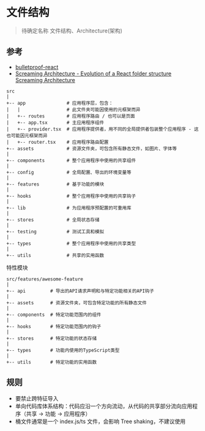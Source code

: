 # 文件结构

> 待确定名称 文件结构、Architecture(架构)

## 参考

- [bulletproof-react](https://github.com/alan2207/bulletproof-react/blob/master/docs/project-structure.md)
- [Screaming Architecture - Evolution of a React folder structure Screaming Architecture](https://dev.to/profydev/screaming-architecture-evolution-of-a-react-folder-structure-4g25)

```
src
|
+-- app               # 应用程序层，包含：
|   |                 # 此文件夹可能因使用的元框架而异
|   +-- routes        # 应用程序路由 / 也可以是页面
|   +-- app.tsx       # 主应用程序组件
|   +-- provider.tsx  # 应用程序提供者，用不同的全局提供者包装整个应用程序 - 这也可能因元框架而异
|   +-- router.tsx    # 应用程序路由配置
+-- assets            # 资源文件夹，可包含所有静态文件，如图片、字体等
|
+-- components        # 整个应用程序中使用的共享组件
|
+-- config            # 全局配置、导出的环境变量等
|
+-- features          # 基于功能的模块
|
+-- hooks             # 整个应用程序中使用的共享钩子
|
+-- lib               # 为应用程序预配置的可重用库
|
+-- stores            # 全局状态存储
|
+-- testing           # 测试工具和模拟
|
+-- types             # 整个应用程序中使用的共享类型
|
+-- utils             # 共享的实用函数
```

特性模块

```
src/features/awesome-feature
|
+-- api         # 导出的API请求声明和与特定功能相关的API钩子
|
+-- assets      # 资源文件夹，可包含特定功能的所有静态文件
|
+-- components  # 特定功能范围内的组件
|
+-- hooks       # 特定功能范围内的钩子
|
+-- stores      # 特定功能的状态存储
|
+-- types       # 功能内使用的TypeScript类型
|
+-- utils       # 特定功能的实用函数
```

## 规则

- 要禁止跨特征导入
- 单向代码库体系结构：代码应沿一个方向流动，从代码的共享部分流向应用程序（共享 -> 功能 -> 应用程序）
- 桶文件通常是一个 index.js/ts 文件，会影响 Tree shaking，不建议使用
